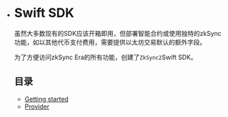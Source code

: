 - # Swift SDK

  虽然大多数现有的SDK应该开箱即用，但部署智能合约或使用独特的zkSync功能，如以其他代币支付费用，需要提供以太坊交易默认的额外字段。

  为了方便访问zkSync Era的所有功能，创建了`ZkSync2`Swift SDK。

  ## 目录

  - [Getting started](./getting-started.md)
  - [Provider](./providers.md)
